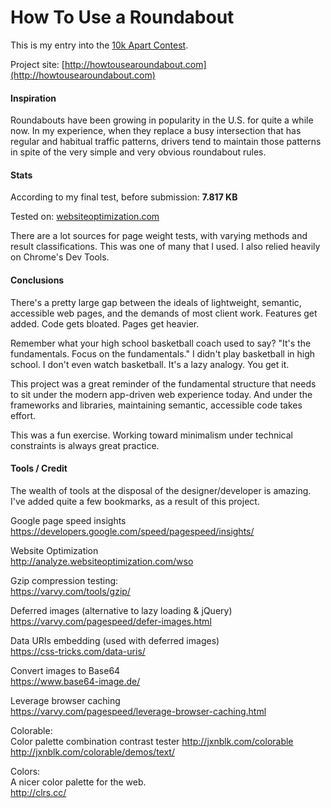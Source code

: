 # How To Use a Roundabout

This is my entry into the [10k Apart Contest](https://a-k-apart.com).  

Project site: [http://howtousearoundabout.com](http://howtousearoundabout.com)

#### Inspiration  

Roundabouts have been growing in popularity in the U.S. for quite a while now. In my experience, when they replace a busy intersection that has regular and habitual traffic patterns, drivers tend to maintain those patterns in spite of the very simple and very obvious roundabout rules.

#### Stats 

According to my final test, before submission: **7.817 KB**  

Tested on: [websiteoptimization.com](http://analyze.websiteoptimization.com/wso)  

There are a lot sources for page weight tests, with varying methods and result classifications. This was one of many that I used. I also relied heavily on Chrome's Dev Tools.  

#### Conclusions  

There's a pretty large gap between the ideals of lightweight, semantic, accessible web pages, and the demands of most client work. Features get added. Code gets bloated. Pages get heavier.  

Remember what your high school basketball coach used to say? "It's the fundamentals. Focus on the fundamentals." I didn't play basketball in high school. I don't even watch basketball. It's a lazy analogy. You get it.  

This project was a great reminder of the fundamental structure that needs to sit under the modern app-driven web experience today. And under the frameworks and libraries, maintaining semantic, accessible code takes effort.  

This was a fun exercise. Working toward minimalism under technical constraints is always great practice. 

#### Tools / Credit

The wealth of tools at the disposal of the designer/developer is amazing. I've added quite a few bookmarks, as a result of this project.  

Google page speed insights  
https://developers.google.com/speed/pagespeed/insights/

Website Optimization  
http://analyze.websiteoptimization.com/wso

Gzip compression testing:  
https://varvy.com/tools/gzip/

Deferred images (alternative to lazy loading &amp; jQuery)  
https://varvy.com/pagespeed/defer-images.html

Data URIs embedding (used with deferred images)  
https://css-tricks.com/data-uris/

Convert images to Base64  
https://www.base64-image.de/

Leverage browser caching  
https://varvy.com/pagespeed/leverage-browser-caching.html  

Colorable:  
Color palette combination contrast tester
http://jxnblk.com/colorable  
http://jxnblk.com/colorable/demos/text/  

Colors:  
A nicer color palette for the web.  
http://clrs.cc/



